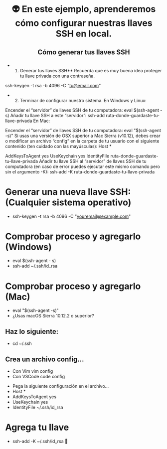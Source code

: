 # <p align="center"> :alien: En este ejemplo, aprenderemos cómo configurar nuestras llaves SSH en local.</p>

## <p align="center"> Cómo generar tus llaves SSH </p>

- 1. Generar tus llaves SSH**
Recuerda que es muy buena idea proteger tu llave privada con una contraseña.

ssh-keygen -t rsa -b 4096 -C "tu@email.com"
- 2. Terminar de configurar nuestro sistema.
En Windows y Linux:

Encender el “servidor” de llaves SSH de tu computadora:
eval $(ssh-agent -s)
Añadir tu llave SSH a este “servidor”:
ssh-add ruta-donde-guardaste-tu-llave-privada
En Mac:

Encender el “servidor” de llaves SSH de tu computadora:
eval "$(ssh-agent -s)"
Si usas una versión de OSX superior a Mac Sierra (v10.12), debes crear o modificar un archivo “config” en la carpeta de tu usuario con el siguiente contenido (ten cuidado con las mayúsculas):
Host *

AddKeysToAgent yes
UseKeychain yes
IdentityFile ruta-donde-guardaste-tu-llave-privada
Añadir tu llave SSH al “servidor” de llaves SSH de tu computadora (en caso de error puedes ejecutar este mismo comando pero sin el argumento -K):
ssh-add -K ruta-donde-guardaste-tu-llave-privada

# Generar una nueva llave SSH: (Cualquier sistema operativo)

- ssh-keygen -t rsa -b 4096 -C "youremail@example.com"

# Comprobar proceso y agregarlo (Windows)

- eval $(ssh-agent - s)
- ssh-add ~/.ssh/id_rsa
# Comprobar proceso y agregarlo (Mac)

- eval "$(ssh-agent -s)"
- ¿Usas macOS Sierra 10.12.2 o superior?
## Haz lo siguiente:

- cd ~/.ssh
## Crea un archivo config…
- Con Vim vim config
- Con VSCode code config
* Pega la siguiente configuración en el archivo…
* Host *
*  AddKeysToAgent yes
*  UseKeychain yes
*  IdentityFile ~/.ssh/id_rsa
# Agrega tu llave

* ssh-add -K ~/.ssh/id_rsa
🥳